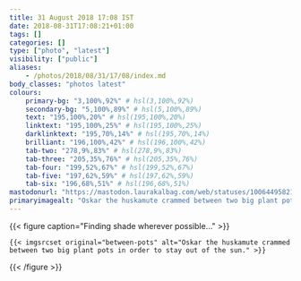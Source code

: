 ```yaml
---
title: 31 August 2018 17:08 IST
date: 2018-08-31T17:08:21+01:00
tags: []
categories: []
type: ["photo", "latest"]
visibility: ["public"]
aliases:
    - /photos/2018/08/31/17/08/index.md
body_classes: "photos latest"
colours:
    primary-bg: "3,100%,92%" # hsl(3,100%,92%)
    secondary-bg: "5,100%,89%" # hsl(5,100%,89%)
    text: "195,100%,20%" # hsl(195,100%,20%)
    linktext: "195,100%,25%" # hsl(195,100%,25%)
    darklinktext: "195,70%,14%" # hsl(195,70%,14%)
    brilliant: "196,100%,42%" # hsl(196,100%,42%)
    tab-two: "278,9%,83%" # hsl(278,9%,83%)
    tab-three: "205,35%,76%" # hsl(205,35%,76%)
    tab-four: "199,52%,67%" # hsl(199,52%,67%)
    tab-five: "197,62%,59%" # hsl(197,62%,59%)
    tab-six: "196,68%,51%" # hsl(196,68%,51%)
mastodonurl: "https://mastodon.laurakalbag.com/web/statuses/100644958218086712"
primaryimagealt: "Oskar the huskamute crammed between two big plant pots in order to stay out of the sun."
---
```


{{< figure caption="Finding shade wherever possible…" >}}

    {{< imgsrcset original="between-pots" alt="Oskar the huskamute crammed between two big plant pots in order to stay out of the sun." >}}

{{< /figure >}}
